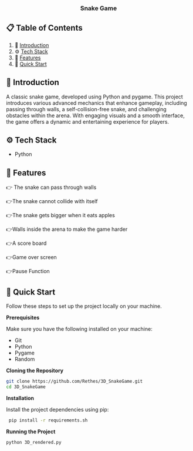 

  <h3 align="center">Snake Game</h3>


## 📋 <a name="table">Table of Contents</a>

1. 🤖 [Introduction](#introduction)
2. ⚙️ [Tech Stack](#tech-stack)
3. 🔋 [Features](#features)
4. 🤸 [Quick Start](#quick-start)

## <a name="introduction">🤖 Introduction</a>

A classic snake game, developed using Python and pygame. This project introduces various advanced mechanics that enhance gameplay, including passing through walls, a self-collision-free snake, and challenging obstacles within the arena. With engaging visuals and a smooth interface, the game offers a dynamic and entertaining experience for players.

## <a name="tech-stack">⚙️ Tech Stack</a>

- Python

## <a name="features">🔋 Features</a>

👉 The snake can pass through walls 

👉The snake cannot collide with itself 

👉The snake gets bigger when it eats apples

👉Walls inside the arena to make the game harder

👉A score board

👉Game over screen

👉Pause Function


## <a name="quick-start">🤸 Quick Start</a>

Follow these steps to set up the project locally on your machine.

**Prerequisites**

Make sure you have the following installed on your machine:

- Git 
- Python
- Pygame
- Random

**Cloning the Repository**

```bash
git clone https://github.com/Rethes/3D_SnakeGame.git
cd 3D_SnakeGame
```

**Installation**

Install the project dependencies using pip:

```bash
 pip install -r requirements.sh
```

**Running the Project**

```bash
python 3D_rendered.py
```